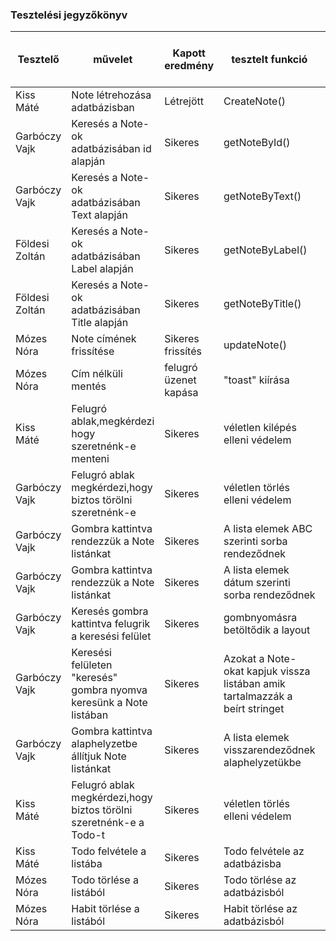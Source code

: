### Tesztelési jegyzőkönyv


| Tesztelő  | művelet | Kapott eredmény | tesztelt funkció | A teszt a várt eredményt produkálta? |
| ----------------- | ------------- | ------------- | ------------- | ------------- |
| Kiss Máté |  Note létrehozása adatbázisban | Létrejött | CreateNote() | igen |
| Garbóczy Vajk |  Keresés a Note-ok adatbázisában id alapján | Sikeres | getNoteById() | igen |
| Garbóczy Vajk |  Keresés a Note-ok adatbázisában Text alapján | Sikeres | getNoteByText() | igen |
| Földesi Zoltán |  Keresés a Note-ok adatbázisában Label alapján | Sikeres | getNoteByLabel() | igen |
| Földesi Zoltán |  Keresés a Note-ok adatbázisában Title alapján | Sikeres | getNoteByTitle() | igen |
| Mózes Nóra | Note címének frissítése | Sikeres frissítés | updateNote() | igen |  
| Mózes Nóra | Cím nélküli mentés | felugró üzenet kapása | "toast" kiírása | igen |
| Kiss Máté |Felugró ablak,megkérdezi hogy szeretnénk-e menteni | Sikeres | véletlen kilépés elleni védelem | igen |
| Garbóczy Vajk |Felugró ablak megkérdezi,hogy biztos törölni szeretnénk-e| Sikeres | véletlen törlés elleni védelem| igen |
| Garbóczy Vajk |Gombra kattintva rendezzük a Note listánkat| Sikeres | A lista elemek ABC szerinti sorba rendeződnek| igen |
| Garbóczy Vajk |Gombra kattintva rendezzük a Note listánkat| Sikeres | A lista elemek dátum szerinti sorba rendeződnek| igen |
| Garbóczy Vajk |Keresés gombra kattintva felugrik a keresési felület| Sikeres | gombnyomásra betöltődik a layout| igen |
| Garbóczy Vajk |Keresési felületen "keresés" gombra nyomva keresünk a Note listában| Sikeres | Azokat a Note-okat kapjuk vissza listában amik tartalmazzák a beírt stringet| igen |
| Garbóczy Vajk |Gombra kattintva alaphelyzetbe állítjuk Note listánkat| Sikeres | A lista elemek visszarendeződnek alaphelyzetükbe| igen |
| Kiss Máté |Felugró ablak megkérdezi,hogy biztos törölni szeretnénk-e a Todo-t| Sikeres | véletlen törlés elleni védelem  | igen |
| Kiss Máté |Todo felvétele a listába | Sikeres | Todo felvétele az adatbázisba  | igen |
| Mózes Nóra | Todo törlése a listából | Sikeres | Todo törlése az adatbázisból | igen |
| Mózes Nóra | Habit törlése a listából | Sikeres | Habit törlése az adatbázisból | igen |
